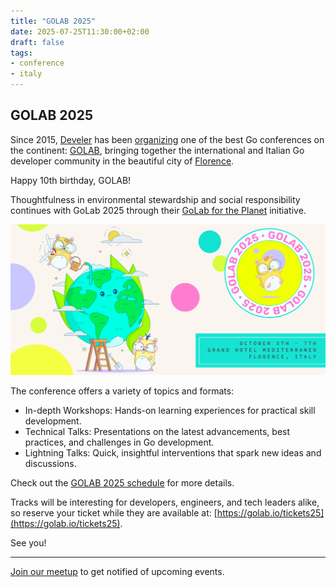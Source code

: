 ```yaml
---
title: "GOLAB 2025"
date: 2025-07-25T11:30:00+02:00
draft: false
tags:
- conference
- italy
---
```


## GOLAB 2025

Since 2015, [Develer](https://www.develer.com) has been [organizing](https://golab.io/about-us) one of the
best Go conferences on the continent: [GOLAB](https://golab.io/), bringing
together the international and Italian Go developer community in the beautiful
city of [Florence](https://en.wikipedia.org/wiki/Florence).

Happy 10th birthday, GOLAB!

Thoughtfulness in environmental stewardship and social responsibility continues
with GoLab 2025 through their [GoLab for the
Planet](https://golab.io/golab-for-the-planet) initiative.

[![](/golab-2025/golab-planet2025.png)](https://golab.io/golab-for-the-planet)

The conference offers a variety of topics and formats:

* In-depth Workshops: Hands-on learning experiences for practical skill development.
* Technical Talks: Presentations on the latest advancements, best practices, and challenges in Go development.
* Lightning Talks: Quick, insightful interventions that spark new ideas and discussions.

Check out the [GOLAB 2025 schedule](https://golab.io/schedule) for more details.

Tracks will be interesting for developers, engineers, and tech leaders alike,
so reserve your ticket while they are available at:
[https://golab.io/tickets25](https://golab.io/tickets25).

See you!

----

[Join our meetup](https://www.meetup.com/Leipzig-Golang/) to get notified of upcoming events.

